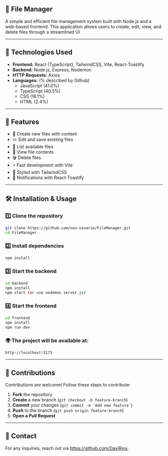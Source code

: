## 📂 File Manager

A simple and efficient file management system built with Node.js and a web-based frontend. This application allows users to create, edit, view, and delete files through a streamlined UI

---

## 🚀 Technologies Used

- **Frontend:** React (TypeScript), TailwindCSS, Vite, React-Toastify  
- **Backend:** Node.js, Express, Nodemon  
- **HTTP Requests:** Axios  
- **Languages:**  (% described by Github)
  - JavaScript (41.0%)  
  - TypeScript (40.5%)  
  - CSS (16.1%)  
  - HTML (2.4%)  

---

## 📌 Features

- 📁 Create new files with content  
- ✏️ Edit and save existing files  
- 📜 List available files  
- 👀 View file contents  
-  🗑 Delete files  
- ⚡ Fast development with Vite  
- 🎨 Styled with TailwindCSS  
- 🔔 Notifications with React-Toastify  

---

## 🛠 Installation & Usage

### 1️⃣ Clone the repository  
```bash
git clone https://github.com/seu-usuario/FileManager.git
cd FileManager
```

### 2️⃣ Install dependencies
```bash
npm install
```

### 3️⃣ Start the backend
```bash
cd backend
npm install
npm start (or use nodemon server.js)
```

### 4️⃣ Start the frontend
```bash
cd frontend
npm install
npm run dev
```

### 🌍 The project will be available at:
```
http://localhost:5173
```

---

## 🤝 Contributions

Contributions are welcome! Follow these steps to contribute:

1. **Fork** the repository  
2. **Create** a new branch (`git checkout -b feature-branch`)  
3. **Commit** your changes (`git commit -m 'Add new feature'`)  
4. **Push** to the branch (`git push origin feature-branch`)  
5. **Open a Pull Request**  

---

## 📩 Contact

For any inquiries, reach out via https://github.com/DaviRios.

